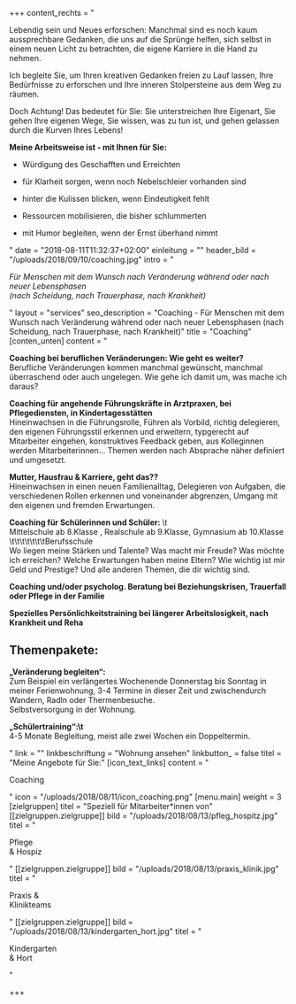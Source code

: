+++
content_rechts = "<p>Lebendig sein und Neues erforschen: Manchmal sind es noch kaum aussprechbare Gedanken, die uns auf die Sprünge helfen, sich selbst in einem neuen Licht zu betrachten, die eigene Karriere in die Hand zu nehmen.</p><p>Ich begleite Sie, um Ihren kreativen Gedanken freien zu Lauf lassen, Ihre Bedürfnisse zu erforschen und Ihre inneren Stolpersteine aus dem Weg zu räumen.</p><p>Doch Achtung! Das bedeutet für Sie: Sie unterstreichen Ihre Eigenart, Sie gehen Ihre eigenen Wege, Sie wissen, was zu tun ist, und gehen gelassen durch die Kurven Ihres Lebens!</p><p><strong>Meine Arbeitsweise ist - mit Ihnen für Sie:</strong><ul><li><p>Würdigung des Geschafften und Erreichten</p></li><li><p>für Klarheit sorgen, wenn noch Nebelschleier vorhanden sind</p></li><li><p>hinter die Kulissen blicken, wenn Eindeutigkeit fehlt</p></li><li><p>Ressourcen mobilisieren, die bisher schlummerten</p></li><li><p>mit Humor begleiten, wenn der Ernst überhand nimmt</p></li></ul></p>"
date = "2018-08-11T11:32:37+02:00"
einleitung = ""
header_bild = "/uploads/2018/09/10/coaching.jpg"
intro = "<p><em>Für Menschen mit dem Wunsch nach Veränderung während oder nach neuer Lebensphasen<br>(nach Scheidung, nach Trauerphase, nach Krankheit)</em></p>"
layout = "services"
seo_description = "Coaching - Für Menschen mit dem Wunsch nach Veränderung während oder nach neuer Lebensphasen (nach Scheidung, nach Trauerphase, nach Krankheit)"
title = "Coaching"
[conten_unten]
content = "<p><strong>Coaching bei beruflichen Veränderungen: Wie geht es weiter?</strong> <br>Berufliche Veränderungen kommen manchmal gewünscht, manchmal überraschend oder auch ungelegen. Wie gehe ich damit um, was mache ich daraus?  </p><p><strong>Coaching für angehende Führungskräfte in Arztpraxen, bei Pflegediensten, in Kindertagesstätten <br></strong>Hineinwachsen in die Führungsrolle, Führen als Vorbild, richtig delegieren, den eigenen Führungsstil erkennen und erweitern, typgerecht auf Mitarbeiter eingehen, konstruktives Feedback geben, aus Kolleginnen werden Mitarbeiterinnen… Themen werden nach Absprache näher definiert und umgesetzt.  </p><p><strong>Mutter, Hausfrau &amp; Karriere, geht das?? </strong><br>Hineinwachsen in einen neuen Familienalltag, Delegieren von Aufgaben, die verschiedenen Rollen erkennen und voneinander abgrenzen, Umgang mit den eigenen und fremden Erwartungen. </p><p><strong>Coaching für Schülerinnen und Schüler: </strong>\t<br>Mittelschule ab 8.Klasse , Realschule ab 9.Klasse, Gymnasium ab 10.Klasse \t\t\t\t\t\t\tBerufsschule  <br>Wo liegen meine Stärken und Talente? Was macht mir Freude? Was möchte ich erreichen? Welche Erwartungen haben meine Eltern? Wie wichtig ist mir Geld und Prestige? Und alle anderen Themen, die dir wichtig sind.  </p><p><strong>Coaching und/oder psycholog. Beratung bei Beziehungskrisen, Trauerfall oder Pflege in der Familie </strong>  </p><p><strong>Spezielles Persönlichkeitstraining bei längerer Arbeitslosigkeit, nach Krankheit und Reha</strong>   </p><h2>Themenpakete: </h2><p><strong>„Veränderung begleiten“:</strong><br>Zum Beispiel ein verlängertes Wochenende Donnerstag bis Sonntag in meiner Ferienwohnung, 3-4 Termine in dieser Zeit und zwischendurch Wandern, Radln oder Thermenbesuche.   <br>Selbstversorgung in der Wohnung.  </p><p><strong>„Schülertraining“:\t</strong><br>4-5 Monate Begleitung, meist alle zwei Wochen ein Doppeltermin. </p>"
link = ""
linkbeschriftung = "Wohnung ansehen"
linkbutton_ = false
titel = "Meine Angebote für Sie:"
[icon_text_links]
content = "<p>Coaching</p>"
icon = "/uploads/2018/08/11/icon_coaching.png"
[menu.main]
weight = 3
[zielgruppen]
titel = "Speziell für Mitarbeiter*innen von"
[[zielgruppen.zielgruppe]]
bild = "/uploads/2018/08/13/pfleg_hospitz.jpg"
titel = "<p>Pflege <br>&amp; Hospiz</p>"
[[zielgruppen.zielgruppe]]
bild = "/uploads/2018/08/13/praxis_klinik.jpg"
titel = "<p>Praxis &amp; <br>Klinikteams</p>"
[[zielgruppen.zielgruppe]]
bild = "/uploads/2018/08/13/kindergarten_hort.jpg"
titel = "<p>Kindergarten <br>&amp; Hort</p>"

+++
